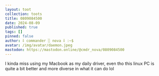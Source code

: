 ```yaml
---
layout: toot
collection: toots
title: 0809084500
date: 2024-08-09
published: true
tags: []
pinned: false
author: ⸸ commander ░ nova ⸸ :~$
avatar: /img/avatar/daemon.jpeg
mastodon: https://mastodon.online/@cmdr_nova/0809084500
---
```


I kinda miss using my Macbook as my daily driver, even tho this linux PC is quite a bit better and more diverse in what it can do lol
